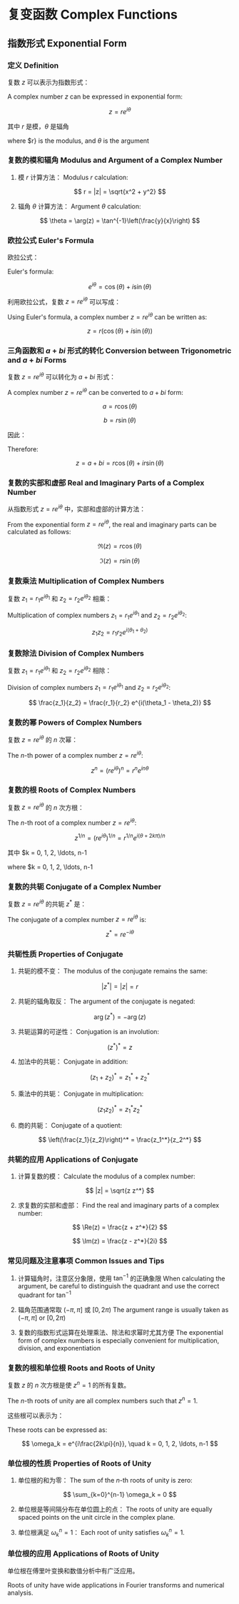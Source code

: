 # 复变函数 Complex Functions

## 指数形式 Exponential Form

### 定义 Definition

复数 $z$ 可以表示为指数形式：

A complex number $z$ can be expressed in exponential form:

$$
z = re^{i\theta}
$$

其中 $r$ 是模，$\theta$ 是辐角

where $r} is the modulus, and $\theta$ is the argument

### 复数的模和辐角 Modulus and Argument of a Complex Number

1. 模 $r$ 计算方法：
Modulus $r$ calculation:

$$
r = |z| = \sqrt{x^2 + y^2}
$$

2. 辐角 $\theta$ 计算方法：
Argument $\theta$ calculation:

$$
\theta = \arg(z) = \tan^{-1}\left(\frac{y}{x}\right)
$$

### 欧拉公式 Euler's Formula

欧拉公式：

Euler's formula:

$$
e^{i\theta} = \cos(\theta) + i\sin(\theta)
$$

利用欧拉公式，复数 $z = re^{i\theta}$ 可以写成：

Using Euler's formula, a complex number $z = re^{i\theta}$ can be written as:

$$
z = r(\cos(\theta) + i\sin(\theta))
$$

### 三角函数和 $a + bi$ 形式的转化 Conversion between Trigonometric and $a + bi$ Forms

复数 $z = re^{i\theta}$ 可以转化为 $a + bi$ 形式：

A complex number $z = re^{i\theta}$ can be converted to $a + bi$ form:

$$
a = r\cos(\theta)
$$

$$
b = r\sin(\theta)
$$

因此：

Therefore:

$$
z = a + bi = r\cos(\theta) + ir\sin(\theta)
$$

### 复数的实部和虚部 Real and Imaginary Parts of a Complex Number

从指数形式 $z = re^{i\theta}$ 中，实部和虚部的计算方法：

From the exponential form $z = re^{i\theta}$, the real and imaginary parts can be calculated as follows:

$$
\Re(z) = r\cos(\theta)
$$

$$
\Im(z) = r\sin(\theta)
$$

### 复数乘法 Multiplication of Complex Numbers

复数 $z_1 = r_1 e^{i\theta_1}$ 和 $z_2 = r_2 e^{i\theta_2}$ 相乘：

Multiplication of complex numbers $z_1 = r_1 e^{i\theta_1}$ and $z_2 = r_2 e^{i\theta_2}$:

$$
z_1 z_2 = r_1 r_2 e^{i(\theta_1 + \theta_2)}
$$

### 复数除法 Division of Complex Numbers

复数 $z_1 = r_1 e^{i\theta_1}$ 和 $z_2 = r_2 e^{i\theta_2}$ 相除：

Division of complex numbers $z_1 = r_1 e^{i\theta_1}$ and $z_2 = r_2 e^{i\theta_2}$:

$$
\frac{z_1}{z_2} = \frac{r_1}{r_2} e^{i(\theta_1 - \theta_2)}
$$

### 复数的幂 Powers of Complex Numbers

复数 $z = re^{i\theta}$ 的 $n$ 次幂：

The $n$-th power of a complex number $z = re^{i\theta}$:

$$
z^n = \left(re^{i\theta}\right)^n = r^n e^{in\theta}
$$

### 复数的根 Roots of Complex Numbers

复数 $z = re^{i\theta}$ 的 $n$ 次方根：

The $n$-th root of a complex number $z = re^{i\theta}$:

$$
z^{1/n} = \left(re^{i\theta}\right)^{1/n} = r^{1/n} e^{i\left(\theta + 2k\pi\right)/n}
$$

其中 $k = 0, 1, 2, \ldots, n-1

where $k = 0, 1, 2, \ldots, n-1

### 复数的共轭 Conjugate of a Complex Number

复数 $z = re^{i\theta}$ 的共轭 $z^*$ 是：

The conjugate of a complex number $z = re^{i\theta}$ is:

$$
z^* = re^{-i\theta}
$$

### 共轭性质 Properties of Conjugate

1. 共轭的模不变：
The modulus of the conjugate remains the same:

$$
|z^*| = |z| = r
$$

2. 共轭的辐角取反：
The argument of the conjugate is negated:

$$
\arg(z^*) = -\arg(z)
$$

3. 共轭运算的可逆性：
Conjugation is an involution:

$$
(z^*)^* = z
$$

4. 加法中的共轭：
Conjugate in addition:

$$
(z_1 + z_2)^* = z_1^* + z_2^*
$$

5. 乘法中的共轭：
Conjugate in multiplication:

$$
(z_1 z_2)^* = z_1^* z_2^*
$$

6. 商的共轭：
Conjugate of a quotient:

$$
\left(\frac{z_1}{z_2}\right)^* = \frac{z_1^*}{z_2^*}
$$

### 共轭的应用 Applications of Conjugate

1. 计算复数的模：
Calculate the modulus of a complex number:

$$
|z| = \sqrt{z z^*}
$$

2. 求复数的实部和虚部：
Find the real and imaginary parts of a complex number:

$$
\Re(z) = \frac{z + z^*}{2}
$$

$$
\Im(z) = \frac{z - z^*}{2i}
$$

### 常见问题及注意事项 Common Issues and Tips

1. 计算辐角时，注意区分象限，使用 $\tan^{-1}$ 的正确象限
When calculating the argument, be careful to distinguish the quadrant and use the correct quadrant for $\tan^{-1}$

2. 辐角范围通常取 $(-\pi, \pi]$ 或 $[0, 2\pi)$
The argument range is usually taken as $(-\pi, \pi]$ or $[0, 2\pi)$

3. 复数的指数形式运算在处理乘法、除法和求幂时尤其方便
The exponential form of complex numbers is especially convenient for multiplication, division, and exponentiation

### 复数的根和单位根 Roots and Roots of Unity

复数 $z$ 的 $n$ 次方根是使 $z^n = 1$ 的所有复数。

The $n$-th roots of unity are all complex numbers such that $z^n = 1$.

这些根可以表示为：

These roots can be expressed as:

$$
\omega_k = e^{i\frac{2k\pi}{n}}, \quad k = 0, 1, 2, \ldots, n-1
$$

### 单位根的性质 Properties of Roots of Unity

1. 单位根的和为零：
The sum of the $n$-th roots of unity is zero:

$$
\sum_{k=0}^{n-1} \omega_k = 0
$$

2. 单位根是等间隔分布在单位圆上的点：
The roots of unity are equally spaced points on the unit circle in the complex plane.

3. 单位根满足 $\omega_k^n = 1$：
Each root of unity satisfies $\omega_k^n = 1$.

### 单位根的应用 Applications of Roots of Unity

单位根在傅里叶变换和数值分析中有广泛应用。

Roots of unity have wide applications in Fourier transforms and numerical analysis.
